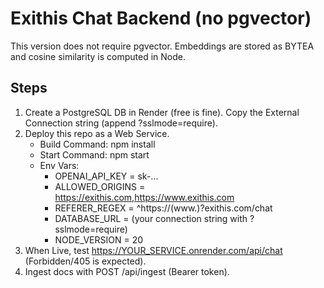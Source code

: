 # Exithis Chat Backend (no pgvector)

This version does not require pgvector. Embeddings are stored as BYTEA and cosine similarity is computed in Node.

## Steps

1. Create a PostgreSQL DB in Render (free is fine). Copy the External Connection string (append ?sslmode=require).
2. Deploy this repo as a Web Service.
   - Build Command: npm install
   - Start Command: npm start
   - Env Vars:
     - OPENAI_API_KEY = sk-...
     - ALLOWED_ORIGINS = https://exithis.com,https://www.exithis.com
     - REFERER_REGEX  = ^https://(www\.)?exithis\.com/chat
     - DATABASE_URL   = (your connection string with ?sslmode=require)
     - NODE_VERSION   = 20
3. When Live, test https://YOUR_SERVICE.onrender.com/api/chat (Forbidden/405 is expected).
4. Ingest docs with POST /api/ingest (Bearer token).
